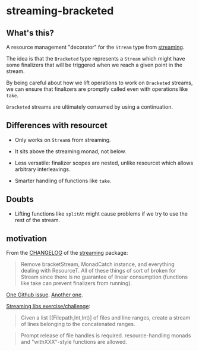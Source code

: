 # streaming-bracketed

## What's this?

A resource management "decorator" for the `Stream` type from
[streaming](http://hackage.haskell.org/package/streaming).  

The idea is that the `Bracketed` type represents a `Stream` which might have
some finalizers that will be triggered when we reach a given point in the
stream.

By being careful about how we lift operations to work on `Bracketed` streams,
we can ensure that finalizers are promptly called even with operations like
`take`.

`Bracketed` streams are ultimately consumed by using a continuation.

## Differences with resourcet

- Only works on `Stream`s from streaming.

- It sits above the streaming monad, not below.

- Less versatile: finalizer scopes are nested, unlike resourcet which allows
  arbitrary interleavings.

- Smarter handling of functions like `take`.

## Doubts

- Lifting functions like `splitAt` might cause problems if we try to use the
  rest of the stream.

## motivation

From the
[CHANGELOG](http://hackage.haskell.org/package/streaming-0.2.1.0/changelog) of
the [streaming](http://hackage.haskell.org/package/streaming) package:

> Remove bracketStream, MonadCatch instance, and everything dealing with
> ResourceT. All of these things of sort of broken for Stream since there is no
> guarantee of linear consumption (functions like take can prevent finalizers
> from running).

[One Github issue](https://github.com/haskell-streaming/streaming/issues/52).
[Another one](https://github.com/haskell-streaming/streaming-with/issues/2).

[Streaming libs exercise/challenge](https://twitter.com/DiazCarrete/status/1016073374458671104):

> Given a list [(Filepath,Int,Int)] of files and line ranges, create a stream
> of lines belonging to the concatenated ranges.

> Prompt release of file handles is required. resource-handling monads and
> "withXXX"-style functions are allowed.


